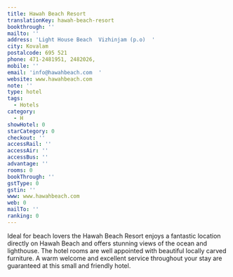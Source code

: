 ```yaml
---
title: Hawah Beach Resort
translationKey: hawah-beach-resort
bookthrough: ''
mailto: ''
address: 'Light House Beach  Vizhinjam (p.o)  '
city: Kovalam
postalcode: 695 521
phone: 471-2481951, 2482026,
mobile: ''
email: 'info@hawahbeach.com  '
website: www.hawahbeach.com
note: ''
type: hotel
tags:
  - Hotels
category:
  - H
showHotel: 0
starCategory: 0
checkout: ''
accessRail: ''
accessAir: ''
accessBus: ''
advantage: ''
rooms: 0
bookThrough: ''
gstType: 0
gstin: ''
www: www.hawahbeach.com
web: 0
mailTo: ''
ranking: 0
---
```







Ideal for beach lovers the Hawah Beach Resort enjoys a fantastic location directly on Hawah Beach and offers stunning views of the ocean and lighthouse. The hotel rooms are well appointed with beautiful locally carved furniture. A warm welcome and excellent service throughout your stay are guaranteed at this small and friendly hotel.
